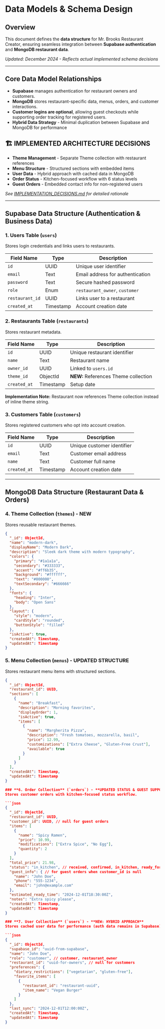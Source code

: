 # Data Models & Schema Design

## Overview
This document defines the **data structure** for Mr. Brooks Restaurant Creator, ensuring seamless integration between **Supabase authentication** and **MongoDB restaurant data**.

*Updated: December 2024 - Reflects actual implemented schema decisions*

---

## Core Data Model Relationships
- **Supabase** manages authentication for restaurant owners and customers.
- **MongoDB** stores restaurant-specific data, menus, orders, and customer interactions.
- **Customer logins are optional**, allowing guest checkouts while supporting order tracking for registered users.
- **Hybrid Data Strategy** - Minimal duplication between Supabase and MongoDB for performance

## 🏗️ **IMPLEMENTED ARCHITECTURE DECISIONS**
- **Theme Management** - Separate Theme collection with restaurant references
- **Menu Structure** - Structured sections with embedded items
- **User Data** - Hybrid approach with cached data in MongoDB
- **Order Status** - Kitchen-focused workflow with 6 status levels
- **Guest Orders** - Embedded contact info for non-registered users

*See [IMPLEMENTATION_DECISIONS.md](IMPLEMENTATION_DECISIONS.md) for detailed rationale*

---

## Supabase Data Structure (Authentication & Business Data)
### **1. Users Table** (`users`)
Stores login credentials and links users to restaurants.

| Field Name  | Type       | Description                      |
|-------------|-----------|----------------------------------|
| `id`        | UUID      | Unique user identifier          |
| `email`     | Text      | Email address for authentication |
| `password`  | Text      | Secure hashed password          |
| `role`      | Enum      | `restaurant_owner`, `customer` |
| `restaurant_id` | UUID  | Links user to a restaurant     |
| `created_at` | Timestamp | Account creation date          |

### **2. Restaurants Table** (`restaurants`)
Stores restaurant metadata.

| Field Name    | Type  | Description                     |
|--------------|------|---------------------------------|
| `id`         | UUID | Unique restaurant identifier   |
| `name`       | Text | Restaurant name               |
| `owner_id`   | UUID | Linked to `users.id`          |
| `theme_id`   | ObjectId | **NEW:** References Theme collection |
| `created_at` | Timestamp | Setup date               |

**Implementation Note:** Restaurant now references Theme collection instead of inline theme string.

### **3. Customers Table** (`customers`)
Stores registered customers who opt into account creation.

| Field Name    | Type  | Description                     |
|--------------|------|---------------------------------|
| `id`         | UUID | Unique customer identifier    |
| `email`      | Text | Customer email address        |
| `name`       | Text | Customer full name            |
| `created_at` | Timestamp | Account creation date     |

---

## MongoDB Data Structure (Restaurant Data & Orders)

### **4. Theme Collection** (`themes`) - **NEW**
Stores reusable restaurant themes.

```json
{
  "_id": ObjectId,
  "name": "modern-dark",
  "displayName": "Modern Dark",
  "description": "Sleek dark theme with modern typography",
  "colors": {
    "primary": "#1a1a1a",
    "secondary": "#333333",
    "accent": "#ff6b35",
    "background": "#ffffff",
    "text": "#000000",
    "textSecondary": "#666666"
  },
  "fonts": {
    "heading": "Inter",
    "body": "Open Sans"
  },
  "layout": {
    "style": "modern",
    "cardStyle": "rounded",
    "buttonStyle": "filled"
  },
  "isActive": true,
  "createdAt": Timestamp,
  "updatedAt": Timestamp
}
```

### **5. Menu Collection** (`menus`) - **UPDATED STRUCTURE**
Stores restaurant menu items with structured sections.

```json
{
  "_id": ObjectId,
  "restaurant_id": UUID,
  "sections": [
    {
      "name": "Breakfast",
      "description": "Morning favorites",
      "displayOrder": 1,
      "isActive": true,
      "items": [
        {
          "name": "Margherita Pizza",
          "description": "Fresh tomatoes, mozzarella, basil",
          "price": 12.99,
          "customizations": ["Extra Cheese", "Gluten-Free Crust"],
          "available": true
        }
      ]
    }
  ],
  "createdAt": Timestamp,
  "updatedAt": Timestamp
}

### **6. Order Collection** (`orders`) - **UPDATED STATUS & GUEST SUPPORT**
Stores customer orders with kitchen-focused status workflow.

```json
{
  "_id": ObjectId,
  "restaurant_id": UUID,
  "customer_id": UUID, // null for guest orders
  "items": [
    {
      "name": "Spicy Ramen",
      "price": 10.99,
      "modifications": ["Extra Spice", "No Egg"],
      "quantity": 2
    }
  ],
  "total_price": 21.98,
  "status": "in_kitchen", // received, confirmed, in_kitchen, ready_for_pickup, delivered, cancelled
  "guest_info": { // for guest orders when customer_id is null
    "name": "John Doe",
    "phone": "555-1234",
    "email": "john@example.com"
  },
  "estimated_ready_time": "2024-12-01T18:30:00Z",
  "notes": "Extra spicy please",
  "createdAt": Timestamp,
  "updatedAt": Timestamp
}

### **7. User Collection** (`users`) - **NEW: HYBRID APPROACH**
Stores cached user data for performance (auth data remains in Supabase).

```json
{
  "_id": ObjectId,
  "supabase_id": "uuid-from-supabase",
  "name": "John Doe",
  "role": "customer", // customer, restaurant_owner
  "restaurant_id": "uuid-for-owners", // null for customers
  "preferences": {
    "dietary_restrictions": ["vegetarian", "gluten-free"],
    "favorite_items": [
      {
        "restaurant_id": "restaurant-uuid",
        "item_name": "Vegan Burger"
      }
    ]
  },
  "last_sync": "2024-12-01T12:00:00Z",
  "createdAt": Timestamp,
  "updatedAt": Timestamp
}





